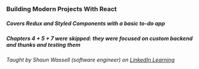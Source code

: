 ### Building Modern Projects With React

##### Covers Redux and Styled Components with a basic to-do app 

##### Chapters 4 + 5 + 7 were skipped: they were focused on custom backend and thunks and testing them

###### Taught by Shaun Wassell (software engineer) on [LinkedIn Learning](https://www.linkedin.com/learning/building-modern-projects-with-react/react-going-from-good-to-great?u=2243042)
